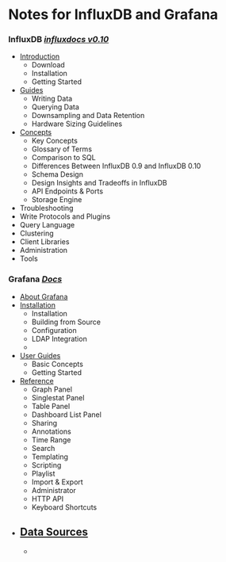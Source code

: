 # Notes for InfluxDB and Grafana

### InfluxDB *[influxdocs v0.10](https://docs.influxdata.com/influxdb/v0.10/)*

* [Introduction](influxdb_v0.10_introduction.MD)
	- Download
	- Installation
	- Getting Started
* [Guides](influxdb_v0.10_guides.MD)
	- Writing Data
	- Querying Data
	- Downsampling and Data Retention
	- Hardware Sizing Guidelines
* [Concepts](influxdb_v0.10_concepts.MD)
	- Key Concepts
	- Glossary of Terms
	- Comparison to SQL
	- Differences Between InfluxDB 0.9 and InfluxDB 0.10
	- Schema Design
	- Design Insights and Tradeoffs in InfluxDB
	- API Endpoints & Ports
	- Storage Engine
* Troubleshooting
* Write Protocols and Plugins
* Query Language
* Clustering
* Client Libraries
* Administration
* Tools

### Grafana *[Docs](http://docs.grafana.org/)*

* [About Grafana](grafana_about.MD)
* [Installation](grafana_installation.MD)
	- Installation
	- Building from Source
	- Configuration
	- LDAP Integration
	- 
* [User Guides](grafana_user_guides.MD)
	- Basic Concepts
	- Getting Started
* [Reference](grafana_reference.MD)
	- Graph Panel
	- Singlestat Panel	
	- Table Panel
	- Dashboard List Panel
	- Sharing
	- Annotations
	- Time Range
	- Search
	- Templating
	- Scripting
	- Playlist
	- Import & Export
	- Administrator
	- HTTP API
	- Keyboard Shortcuts
* [Data Sources](grafana_data_sources.MD)
	-
	- 


